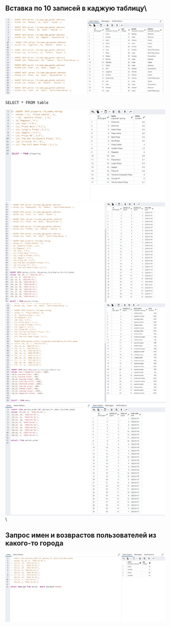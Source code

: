 ## Вставка по 10 записей в каджую таблицу\

![](1.1.PNG)

```
SELECT * FROM table
```
![](1.2.PNG)
![](1.3.PNG)\
![](1.4.PNG)
![](1.5.PNG)
\
## Запрос имен и возврастов пользователей из какого-то города

![](2.PNG)
